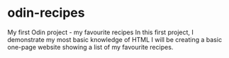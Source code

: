 # odin-recipes
My first Odin project - my favourite recipes
In this first project, I demonstrate my most basic knowledge of HTML
I will be creating a basic one-page website showing a list of my favourite recipes.
